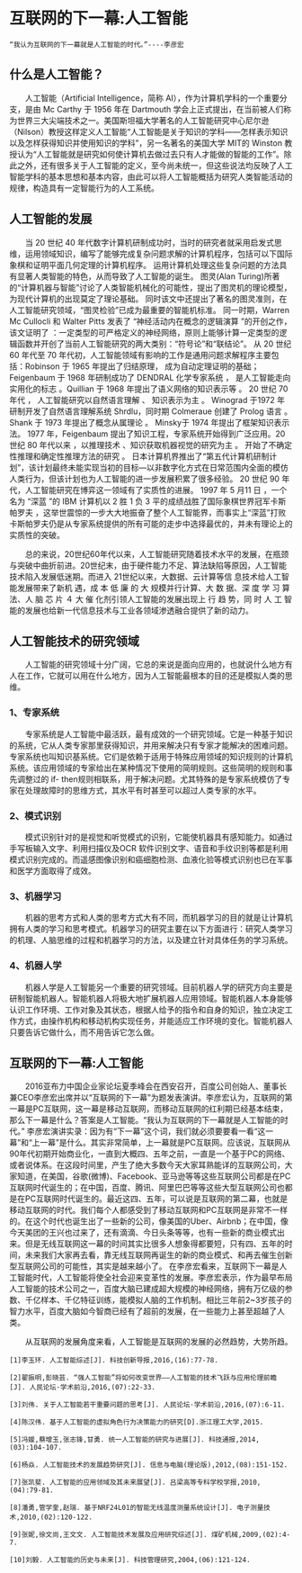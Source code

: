 # 互联网的下一幕:人工智能
    “我认为互联网的下一幕就是人工智能的时代。”----李彦宏
## 什么是人工智能？
　　人工智能（Artificial Intelligence，简称 AI），作为计算机学科的一个重要分支，是由 Mc Carthy 于 1956 年在 Dartmouth 学会上正式提出，在当前被人们称为世界三大尖端技术之一。美国斯坦福大学著名的人工智能研究中心尼尔逊（Nilson）教授这样定义人工智能“人工智能是关于知识的学科——怎样表示知识以及怎样获得知识并使用知识的学科”，另一名著名的美国大学 MIT的 Winston 教授认为“人工智能就是研究如何使计算机去做过去只有人才能做的智能的工作”。除此之外，还有很多关于人工智能的定义，至今尚未统一，但这些说法均反映了人工智能学科的基本思想和基本内容，由此可以将人工智能概括为研究人类智能活动的规律，构造具有一定智能行为的人工系统。
## 人工智能的发展
　　当 20 世纪 40 年代数字计算机研制成功时，当时的研究者就采用启发式思维，运用领域知识，编写了能够完成复杂问题求解的计算机程序，包括可以下国际象棋和证明平面几何定理的计算机程序。 运用计算机处理这些复杂问题的方法具有显著人类智能的特色，从而导致了人工智能的诞生。
图灵(Alan Turing)所著的“计算机器与智能”讨论了人类智能机械化的可能性，提出了图灵机的理论模型，为现代计算机的出现莫定了理论基础。 同时该文中还提出了著名的图灵准则，在人工智能研究领域，“图灵检验”已成为最重要的智能机标准。 同一时期，Warren Mc Cullocli 和 Walter Pitts 发表了 “神经活动内在概念的逻辑演算 ”的开创之作，该文证明了 ：一定类型的可严格定义的神经网络，原则上能够计算一定类型的逻辑函数并开创了当前人工智能研究的两大类别：“符号论”和“联结论”。
从 20 世纪 60 年代至 70 年代初，人工智能领域有影响的工作是通用问题求解程序主要包括：Robinson 于 1965 年提出了归结原理， 成为自动定理证明的基础；Feigenbaum 于 1968 年研制成功了 DENDRAL 化学专家系统 ， 是人工智能走向实用化的标志 。Quillian 于 1968 年提出了语义网络的知识表示等 。 20 世纪 70 年代 ， 人工智能研究以自然语言理解 、 知识表示为主 。 Winograd 于1972 年研制开发了自然语言理解系统 Shrdlu，同时期 Colmeraue 创建了 Prolog 语言 。 Shank 于 1973 年提出了概念从属理论 。 Minsky于 1974 年提出了框架知识表示法。 1977 年，Feigenbaum 提出了知识工程，专家系统开始得到广泛应用。20 世纪 80 年代以来 ，以推理技术 、知识获取机器视觉的研究为主 。 开始了不确定性推理和确定性推理方法的研究 。 日本计算机界推出了“第五代计算机研制计划”，该计划最终未能实现当初的目标—以非数字化方式在日常范围内全面的模仿人类行为，但该计划也为人工智能的进一步发展积累了很多经验。 20 世纪 90 年代，人工智能研究在博弈这一领域有了实质性的进展。 1997 年 5 月11 日 ，一个名为 “深蓝 ”的 IBM 计算机以 2 胜 1 负 3 平的成绩战胜了国际象棋世界冠军卡斯帕罗夫 ，这举世震惊的一步大大地振奋了整个人工智能界，而事实上“深蓝”打败卡斯帕罗夫仍是从专家系统提供的所有可能的走步中选择最优的，并未有理论上的实质性的突破。

　　总的来说，20世纪60年代以来，人工智能研究随着技术水平的发展，在瓶颈与突破中曲折前进。20世纪末，由于硬件能力不足、算法缺陷等原因，人工智能技术陷入发展低迷期。而进入 21世纪以来，大数据、云计算等信 息技术给人工智能发展带来了新机 遇，成 本 低 廉 的 大 规模并行计算、大 数 据、深 度 学 习 算 法、人 脑 芯 片 ４ 大 催
化剂引领人工智能的发展出现上 行 趋 势，同 时 人 工 智能的发展也给新一代信息技术与工业各领域渗透融合提供了新的动力。

## 人工智能技术的研究领域
　　人工智能的研究领域十分广阔，它总的来说是面向应用的，也就说什么地方有人在工作，它就可以用在什么地方，因为人工智能最根本的目的还是模拟人类的思维。
### 1、专家系统
　　专家系统是人工智能中最活跃，最有成效的一个研究领域。它是一种基于知识的系统，它从人类专家那里获得知识，并用来解决只有专家才能解决的困难问题。专家系统也叫知识基系统。它们是依赖于适用于特殊应用领域的知识规则的计算机系统。该应用领域的专家给出在某种情况下使用的简明规则。这些简明的规则和事先调整过的 if- then规则相联系，用于解决问题。尤其特殊的是专家系统模仿了专家在处理故障时的思维方式，其水平有时甚至可以超过人类专家的水平。
### 2、模式识别
　　模式识别针对的是视觉和听觉模式的识别，它能使机器具有感知能力。如通过手写板输入文字、利用扫描仪及OCR 软件识别文字、语音和手纹识别等都是利用模式识别完成的。而遥感图像识别和癌细胞检测、血液化验等模式识别也已在军事和医学方面取得了成效。
### 3、机器学习
　　机器的思考方式和人类的思考方式大有不同，而机器学习的目的就是让计算机拥有人类的学习和思考模式。机器学习的研究主要在以下方面进行：研究人类学习的机理、人脑思维的过程和机器学习的方法，以及建立针对具体任务的学习系统。
### 4、机器人学
　　机器人学是人工智能另一个重要的研究领域。目前机器人学的研究方向主要是研制智能机器人。智能机器人将极大地扩展机器人应用领域。智能机器人本身能够认识工作环境、工作对象及其状态，根据人给予的指令和自身的知识，独立决定工作方式，由操作机构和移动机构实现任务，并能适应工作环境的变化。智能机器人只要告诉它做什么，而不用告诉它怎么做。
## 互联网的下一幕:人工智能
　　2016亚布力中国企业家论坛夏季峰会在西安召开，百度公司创始人、董事长兼CEO李彦宏出席并以“互联网的下一幕”为题发表演讲。李彦宏认为，互联网的第一幕是PC互联网，这一幕是移动互联网，而移动互联网的红利期已经基本结束，那么下一幕是什么？答案是人工智能。“我认为互联网的下一幕就是人工智能的时代。”
李彦宏演讲实录：因为有“下一幕”这个词，我们就必须要要看一看“这一幕”和“上一幕”是什么。其实非常简单，上一幕就是PC互联网。应该说，互联网从90年代初期开始商业化，一直到大概四、五年之前，一直是一个基于PC的网络、或者说体系。在这段时间里，产生了绝大多数今天大家耳熟能详的互联网公司，大家知道，在美国，谷歌(微博)、Facebook、亚马逊等等这些互联网公司都是在PC互联网时代诞生的；在中国，百度、腾讯、阿里巴巴等等这些大型互联网公司也都是在PC互联网时代诞生的。最近这四、五年，可以说是互联网的第二幕，也就是移动互联网的时代。我们每个人都感受到了移动互联网和PC互联网是非常不一样的。在这个时代也诞生出了一些新的公司，像美国的Uber、Airbnb；在中国，像今天美团的王兴也过来了，还有滴滴、今日头条等等，也有一些新的商业模式出来。但是无线互联网这一幕的时间其实比很多人想象得都要短，只有四、五年的时间，未来我们大家再去看，靠无线互联网再诞生的新的商业模式、和再去催生创新型互联网公司的可能性，其实是越来越小了。
在李彦宏看来，互联网下一幕是人工智能时代，人工智能将使全社会迎来变革性的发展。李彦宏表示，作为最早布局人工智能的技术公司之一，百度大脑已建成超大规模的神经网络，拥有万亿级的参数、千亿样本、千亿特征训练，能模拟人脑的工作机制。相比三年前2~3岁孩子的智力水平，百度大脑如今智商已经有了超前的发展，在一些能力上甚至超越了人类。

　　从互联网的发展角度来看，人工智能是互联网的发展的必然趋势，大势所趋。












    [1]李玉环. 人工智能综述[J]. 科技创新导报,2016,(16):77-78.

    [2]翟振明,彭晓芸. “强人工智能”将如何改变世界——人工智能的技术飞跃与应用伦理前瞻[J]. 人民论坛·学术前沿,2016,(07):22-33.

    [3]刘伟. 关于人工智能若干重要问题的思考[J]. 人民论坛·学术前沿,2016,(07):6-11.

    [4]陈汉伟. 基于人工智能的虚拟角色行为决策能力的研究[D].浙江理工大学,2015.

    [5]冯媛,蔡增玉,张志锋,甘勇. 统一人工智能的研究与进展[J]. 科技通报,2014,(03):104-107.

    [6]杨焱. 人工智能技术的发展趋势研究[J]. 信息与电脑(理论版),2012,(08):151-152.

    [7]张凯斐. 人工智能的应用领域及其未来展望[J]. 吕梁高等专科学校学报,2010,(04):79-81.

    [8]潘勇,管学奎,赵瑞. 基于NRF24L01的智能无线温度测量系统设计[J]. 电子测量技术,2010,(02):120-122.

    [9]张妮,徐文尚,王文文. 人工智能技术发展及应用研究综述[J]. 煤矿机械,2009,(02):4-7.

    [10]刘毅. 人工智能的历史与未来[J]. 科技管理研究,2004,(06):121-124.









